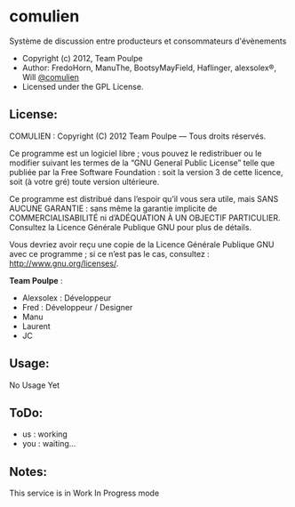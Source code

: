 comulien
=====================
Système de discussion entre producteurs et consommateurs d'évènements
* Copyright (c) 2012, Team Poulpe
* Author: FredoHorn, ManuThe, BootsyMayField, Haflinger, alexsolex®, Will [@comulien](http://twitter.com/comulien)
* Licensed under the GPL License.

License:
------
COMULIEN : 
  Copyright (C) 2012 Team Poulpe — Tous droits réservés.
  
  Ce programme est un logiciel libre ; vous pouvez le redistribuer ou le
  modifier suivant les termes de la “GNU General Public License” telle que
  publiée par la Free Software Foundation : soit la version 3 de cette
  licence, soit (à votre gré) toute version ultérieure.
  
  Ce programme est distribué dans l’espoir qu’il vous sera utile, mais SANS
  AUCUNE GARANTIE : sans même la garantie implicite de COMMERCIALISABILITÉ
  ni d’ADÉQUATION À UN OBJECTIF PARTICULIER. Consultez la Licence Générale
  Publique GNU pour plus de détails.
  
  Vous devriez avoir reçu une copie de la Licence Générale Publique GNU avec
  ce programme ; si ce n’est pas le cas, consultez :
  <http://www.gnu.org/licenses/>.
  
  __Team Poulpe__ :
- Alexsolex  : Développeur
- Fred  : Développeur / Designer
- Manu
- Laurent
- JC

Usage:
------
No Usage Yet

ToDo:
-----
- us : working
- you : waiting...

Notes:
------
This service is in Work In Progress mode
